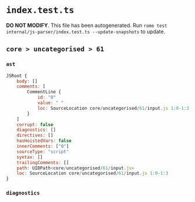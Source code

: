 # `index.test.ts`

**DO NOT MODIFY**. This file has been autogenerated. Run `rome test internal/js-parser/index.test.ts --update-snapshots` to update.

## `core > uncategorised > 61`

### `ast`

```javascript
JSRoot {
	body: []
	comments: [
		CommentLine {
			id: "0"
			value: " "
			loc: SourceLocation core/uncategorised/61/input.js 1:0-1:3
		}
	]
	corrupt: false
	diagnostics: []
	directives: []
	hasHoistedVars: false
	innerComments: ["0"]
	sourceType: "script"
	syntax: []
	trailingComments: []
	path: UIDPath<core/uncategorised/61/input.js>
	loc: SourceLocation core/uncategorised/61/input.js 1:0-1:3
}
```

### `diagnostics`

```

```

